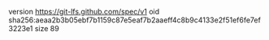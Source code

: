 version https://git-lfs.github.com/spec/v1
oid sha256:aeaa2b3b05ebf7b1159c87e5eaf7b2aaeff4c8b9c4133e2f51ef6fe7ef3223e1
size 89
